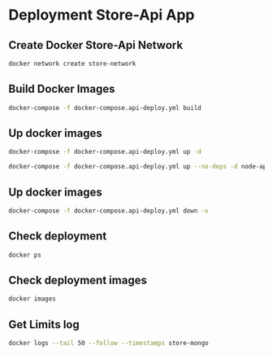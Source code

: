 
# Deployment Store-Api App
## Create Docker Store-Api Network
```sh
docker network create store-network
```
## Build Docker Images
```sh
docker-compose -f docker-compose.api-deploy.yml build
```
## Up docker images
```sh
docker-compose -f docker-compose.api-deploy.yml up -d

docker-compose -f docker-compose.api-deploy.yml up --no-deps -d node-app
```
## Up docker images
```sh
docker-compose -f docker-compose.api-deploy.yml down -v
```


## Check deployment
```sh
docker ps
```

## Check deployment images
```sh
docker images
```

## Get Limits log
```sh
docker logs --tail 50 --follow --timestamps store-mongo
```